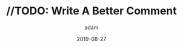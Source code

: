 ---
title: "//TODO: Write A Better Comment"
layout: post
date: 2019-08-27
projects: true
hidden: true
eventName: Droidcon NYC 2019
description: "This talk is all about code comments - understanding when we can avoid them and how to optimize the helpfulness of the comments we keep."
category: project
author: adam
externalLink: https://github.com/AdamMc331/TODO-DCNYC19
---